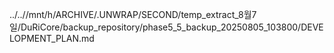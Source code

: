 ../..//mnt/h/ARCHIVE/.UNWRAP/SECOND/temp_extract_8월7일/DuRiCore/backup_repository/phase5_5_backup_20250805_103800/DEVELOPMENT_PLAN.md